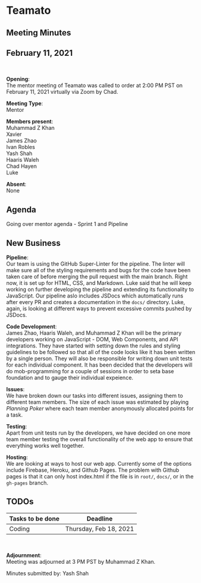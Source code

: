 # Teamato

## Meeting Minutes
## February 11, 2021
<br>

**Opening**:  
The mentor meeting of Teamato was called to order at 2:00 PM PST on February 11, 2021 virtually via Zoom by Chad.

**Meeting Type**:  
Mentor

**Members present**:  
Muhammad Z Khan  
Xavier  
James Zhao  
Ivan Robles  
Yash Shah  
Haaris Waleh  
Chad Hayen  
Luke

**Absent**:  
None

## Agenda
Going over mentor agenda - Sprint 1 and Pipeline

## New Business
**Pipeline**:  
Our team is using the GitHub Super-Linter for the pipeline. The linter will make sure all of the styling requirements and bugs for the code have been taken care of before merging the pull request with the main branch. Right now, it is set up for HTML, CSS, and Markdown. Luke said that he will keep working on further developing the pipeline and extending its functionality to JavaScript. Our pipeline aslo includes JSDocs which automatically runs after every PR and creates a documentation in the `docs/` directory. Luke, again, is looking at different ways to prevent excessive commits pushed by JSDocs.

**Code Development**:  
James Zhao, Haaris Waleh, and Muhammad Z Khan will be the primary developers working on JavaScript - DOM, Web Components, and API integrations. They have started with setting down the rules and styling guidelines to be followed so that all of the code looks like it has been written by a single person. They will also be responsible for writing down unit tests for each individual component. It has been decided that the developers will do mob-programming for a couple of sessions in order to seta base foundation and to gauge their individual expeience.

**Issues**:  
We have broken down our tasks into different issues, assigning them to different team members. The size of each issue was estimated by playing *Planning Poker* where each team member anonymously allocated points for a task.

**Testing**:  
Apart from unit tests run by the developers, we have decided on one more team member testing the overall functionality of the web app to ensure that everything works well together.

**Hosting**:  
We are looking at ways to host our web app. Currently some of the options include Firebase, Heroku, and Github Pages. The problem with Github pages is that it can only host index.html if the file is in `root/`, `docs/`, or in the `gh-pages` branch.

## TODOs
| Tasks to be done | Deadline |
| ---------------- | -------- |
| Coding | Thursday, Feb 18, 2021 |

<br>

**Adjournment**:  
Meeting was adjourned at 3 PM PST by Muhammad Z Khan.

Minutes submitted by: Yash Shah
